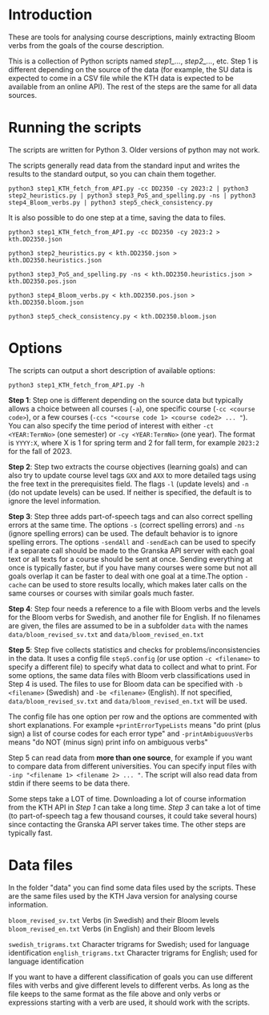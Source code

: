 # Introduction

These are tools for analysing course descriptions, mainly extracting
Bloom verbs from the goals of the course description.

This is a collection of Python scripts named *step1_...*, *step2_...*,
etc. Step 1 is different depending on the source of the data (for
example, the SU data is expected to come in a CSV file while the KTH
data is expected to be available from an online API). The rest of the
steps are the same for all data sources.

# Running the scripts

The scripts are written for Python 3. Older versions of python may not work.

The scripts generally read data from the standard input and writes the
results to the standard output, so you can chain them together.

```python3 step1_KTH_fetch_from_API.py -cc DD2350 -cy 2023:2 | python3 step2_heuristics.py | python3 step3_PoS_and_spelling.py -ns | python3 step4_Bloom_verbs.py | python3 step5_check_consistency.py```

It is also possible to do one step at a time, saving the data to files.

```python3 step1_KTH_fetch_from_API.py -cc DD2350 -cy 2023:2 > kth.DD2350.json```

```python3 step2_heuristics.py < kth.DD2350.json > kth.DD2350.heuristics.json```

```python3 step3_PoS_and_spelling.py -ns < kth.DD2350.heuristics.json > kth.DD2350.pos.json```

```python3 step4_Bloom_verbs.py < kth.DD2350.pos.json > kth.DD2350.bloom.json```

```python3 step5_check_consistency.py < kth.DD2350.bloom.json```

# Options

The scripts can output a short description of available options:

```python3 step1_KTH_fetch_from_API.py -h```


**Step 1**: Step one is different depending on the source data but
  typically allows a choice between all courses (`-a`), one specific
  course (`-cc <course code>`), or a few courses (`-ccs "<course code
  1> <course code2> ... "`). You can also specify the time period of
  interest with either `-ct <YEAR:TermNo>` (one semester) or `-cy
  <YEAR:TermNo>` (one year). The format is `YYYY:X`, where X is 1 for
  spring term and 2 for fall term, for example `2023:2` for the fall
  of 2023.

**Step 2**: Step two extracts the course objectives (learning goals)
  and can also try to update course level tags `GXX` and `AXX` to more
  detailed tags using the free text in the prerequisites field. The
  flags `-l` (update levels) and `-n` (do not update levels) can be
  used. If neither is specified, the default is to ignore the level
  information.

**Step 3**: Step three adds part-of-speech tags and can also correct
  spelling errors at the same time. The options `-s` (correct spelling
  errors) and `-ns` (ignore spelling errors) can be used. The default
  behavior is to ignore spelling errors. The options `-sendAll` and
  `-sendEach` can be used to specify if a separate call should be made
  to the Granska API server with each goal text or all texts for a
  course should be sent at once. Sending everything at once is
  typically faster, but if you have many courses were some but not all
  goals overlap it can be faster to deal with one goal at a time.The
  option `-cache` can be used to store results locally, which makes
  later calls on the same courses or courses with similar goals much
  faster.

**Step 4**: Step four needs a reference to a file with Bloom verbs and
  the levels for the Bloom verbs for Swedish, and another file for
  English. If no filenames are given, the files are assumed to be in a
  subfolder `data` with the names `data/bloom_revised_sv.txt` and
  `data/bloom_revised_en.txt`

**Step 5**: Step five collects statistics and checks for
  problems/inconsistencies in the data. It uses a config file
  `step5.config` (or use option `-c <filename>` to specify a different
  file) to specify what data to collect and what to print. For some
  options, the same data files with Bloom verb classifications used in
  Step 4 is used. The files to use for Bloom data can be specified
  with `-b <filename>` (Swedish) and `-be <filename>` (English). If
  not specified, `data/bloom_revised_sv.txt` and
  `data/bloom_revised_en.txt` will be used.

  The config file has one option per row and the options are commented
  with short explanations. For example `+printErrorTypeLists` means
  "do print (plus sign) a list of course codes for each error type"
  and `-printAmbiguousVerbs` means "do NOT (minus sign) print info on
  ambiguous verbs"

  Step 5 can read data from **more than one source**, for example if you
  want to compare data from different universities. You can specify
  input files with `-inp "<filename 1> <filename 2> ... "`. The script
  will also read data from stdin if there seems to be data there.

Some steps take a LOT of time. Downloading a lot of course information
from the KTH API in *Step 1* can take a long time. *Step 3* can take a
lot of time (to part-of-speech tag a few thousand courses, it could
take several hours) since contacting the Granska API server takes
time. The other steps are typically fast.

# Data files

In the folder "data" you can find some data files used by the
scripts. These are the same files used by the KTH Java version for
analysing course information.

`bloom_revised_sv.txt`         Verbs (in Swedish) and their Bloom levels
`bloom_revised_en.txt`         Verbs (in English) and their Bloom levels

`swedish_trigrams.txt`         Character trigrams for Swedish; used for language identification
`english_trigrams.txt`         Character trigrams for English; used for language identification

If you want to have a different classification of goals you can use
different files with verbs and give different levels to different
verbs. As long as the file keeps to the same format as the file above
and only verbs or expressions starting with a verb are used, it should
work with the scripts.